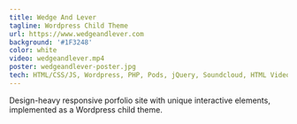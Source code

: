 ```yaml
---
title: Wedge And Lever
tagline: Wordpress Child Theme
url: https://www.wedgeandlever.com
background: '#1F3248'
color: white
video: wedgeandlever.mp4
poster: wedgeandlever-poster.jpg
tech: HTML/CSS/JS, Wordpress, PHP, Pods, jQuery, Soundcloud, HTML Video
---
```


Design-heavy responsive porfolio site with unique interactive elements, implemented as a Wordpress child theme.